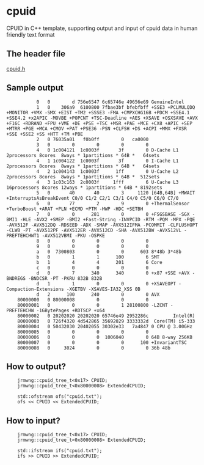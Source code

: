 # cpuid
CPUID in C++ template, supporting output and input of cpuid data in human friendly text format

## The header file

[cpuid.h](https://github.com/jrmwng/cpuid/blob/master/cpuid.h)

## Sample output

               0   0        d 756e6547 6c65746e 49656e69 GenuineIntel
               1   0    306a9  6100800 7fbae3bf bfebfbff +SSE3 +PCLMULQDQ +MONITOR +VMX -SMX +EIST +TM2 +SSSE3 -FMA +CMPXCHG16B +PDCM +SSE4.1 +SSE4.2 +x2APIC -MOVBE +POPCNT +TSC-Deadline +AES +XSAVE +OSXSAVE +AVX +F16C +RDRAND +FPU +VME +DE +PSE +TSC +MSR +PAE +MCE +CX8 +APIC +SEP +MTRR +PGE +MCA +CMOV +PAT +PSE36 -PSN +CLFSH +DS +ACPI +MMX +FXSR +SSE +SSE2 +SS +HTT +TM +PBE 
               2   0 76035a01   f0b0ff        0   ca0000 
               3   0        0        0        0        0 
               4   0 1c004121  1c0003f       3f        0 D-Cache L1  2processors 8cores  8ways * 1partitions * 64B *   64sets 
               4   1 1c004122  1c0003f       3f        0 I-Cache L1  2processors 8cores  8ways * 1partitions * 64B *   64sets 
               4   2 1c004143  1c0003f      1ff        0 U-Cache L2  2processors 8cores  8ways * 1partitions * 64B *  512sets 
               4   3 1c03c163  2c0003f     1fff        6 U-Cache L3 16processors 8cores 12ways * 1partitions * 64B * 8192sets 
               5   0       40       40        3     1120 [64B,64B] +MWAIT +InterruptsAsBreakEvent C0/0 C1/2 C2/1 C3/1 C4/0 C5/0 C6/0 C7/0 
               6   0       77        2        9        0 +ThermalSensor +TurboBoost +ARAT +PLN +ECMD +PTM -HWP -HDC +SETBH 
               7   0        0      281        0        0 +FSGSBASE -SGX -BMI1 -HLE -AVX2 +SMEP -BMI2 +Fast-String -INVPCID -RTM -PQM -MPX -PQE -AVX512F -AVX512DQ -RDSEED -ADX -SMAP -AVX512IFMA -PCOMMIT -CLFLUSHOPT -CLWB -PT -AVX512PF -AVX512ER -AVX512CD -SHA -AVX512BW -AVX512VL -PREFTEHCHWT1 -AVX512VBMI -PKU -OSPKE 
               8   0        0        0        0        0 
               9   0        0        0        0        0 
               a   0  7300803        0        0      603 8*48b 3*48b 
               b   0        1        1      100        6 SMT 
               b   1        4        4      201        6 Core 
               c   0        0        0        0        0 
               d   0        7      340      340        0 +x87 +SSE +AVX -BNDREGS -BNDCSR -PT -PKRU 832B 832B 
               d   1        1        0        0        0 +XSAVEOPT -Compaction-Extensions -XGETBV -XSAVES-IA32_XSS 0B 
               d   2      100      240        0        0 AVX
        80000000   0 80000008        0        0        0 
        80000001   0        0        0        1 28100800 -LZCNT -PREFTEHCHW -1GBytePages +RDTSCP +x64 
        80000002   0 20202020 20202020 65746e49 2952286c         Intel(R)
        80000003   0 726f4320 4d542865 35692029 3333332d  Core(TM) i5-333
        80000004   0 50432030 20402055 30302e33   7a4847 0 CPU @ 3.00GHz 
        80000005   0        0        0        0        0 
        80000006   0        0        0  1006040        0 64B 8-way 256KB 
        80000007   0        0        0        0      100 +InvariantTSC 
        80000008   0     3024        0        0        0 36b 48b 

## How to output?

        jrmwng::cpuid_tree_t<0x17> CPUID;
        jrmwng::cpuid_tree_t<0x80000008> ExtendedCPUID;
        
        std::ofstream ofs("cpuid.txt");
        ofs << CPUID << ExtendedCPUID;

## How to input?

        jrmwng::cpuid_tree_t<0x17> CPUID;
        jrmwng::cpuid_tree_t<0x80000008> ExtendedCPUID;
        
        std::ifstream ifs("cpuid.txt");
        ifs >> CPUID >> ExtendedCPUID;
